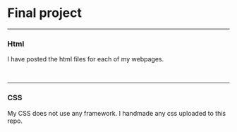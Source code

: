 <h1>Final project</h1>
<hr>
<h3>Html</h3>
<p>I have posted the html files for each of my webpages.</p>
<br> <hr>
<h3>CSS</h3>
<p>My CSS does not use any framework. I handmade any css uploaded to this repo.</p>
